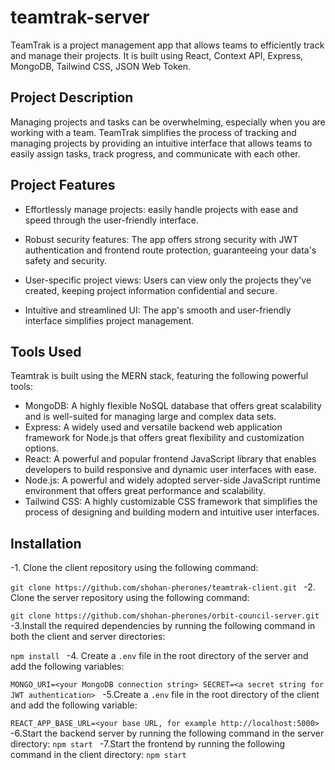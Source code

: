 # teamtrak-server

TeamTrak is a project management app that allows teams to efficiently track and manage their projects. It is built using React, Context API, Express, MongoDB, Tailwind CSS, JSON Web Token.
## Project Description

Managing projects and tasks can be overwhelming, especially when you are working with a team. TeamTrak simplifies the process of tracking and managing projects by providing an intuitive interface that allows teams to easily assign tasks, track progress, and communicate with each other.

## Project Features

- Effortlessly manage projects: easily handle projects with ease and speed through the user-friendly interface.

- Robust security features: The app offers strong security with JWT authentication and frontend route protection, guaranteeing your data's safety and security.

- User-specific project views: Users can view only the projects they've created, keeping project information confidential and secure.

- Intuitive and streamlined UI: The app's smooth and user-friendly interface simplifies project management.

## Tools Used

Teamtrak is built using the MERN stack, featuring the following powerful tools:

- MongoDB: A highly flexible NoSQL database that offers great scalability and is well-suited for managing large and complex data sets.
- Express: A widely used and versatile backend web application framework for Node.js that offers great flexibility and customization options.
- React: A powerful and popular frontend JavaScript library that enables developers to build responsive and dynamic user interfaces with ease.
- Node.js: A powerful and widely adopted server-side JavaScript runtime environment that offers great performance and scalability.
- Tailwind CSS: A highly customizable CSS framework that simplifies the process of designing and building modern and intuitive user interfaces.

## Installation

-1. Clone the client repository using the following command:

`git clone https://github.com/shohan-pherones/teamtrak-client.git
`
-2. Clone the server repository using the following command:

`git clone https://github.com/shohan-pherones/orbit-council-server.git
`
-3.Install the required dependencies by running the following command in both the client and server directories:

`npm install
`
-4. Create a `.env` file in the root directory of the server and add the following variables:

`MONGO_URI=<your MongoDB connection string>
SECRET=<a secret string for JWT authentication>
`
-5.Create a `.env` file in the root directory of the client and add the following variable:

`REACT_APP_BASE_URL=<your base URL, for example http://localhost:5000>
`
-6.Start the backend server by running the following command in the server directory:
`npm start
`
-7.Start the frontend by running the following command in the client directory:
`npm start
`
